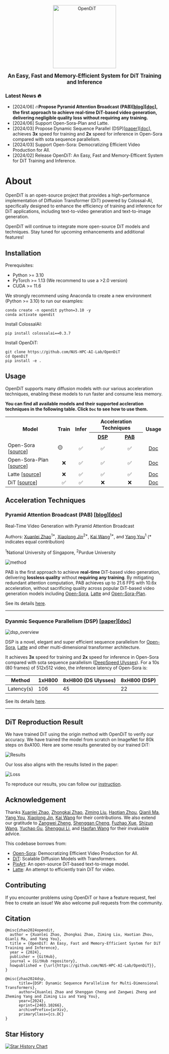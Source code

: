 <p align="center">
<img width="200px" alt="OpenDiT" src="./assets/figures/logo.png?raw=true">
</p>
<p align="center"><b><big>An Easy, Fast and Memory-Efficient System for DiT Training and Inference</big></b></p>
</p>

### Latest News 🔥
- [2024/06] 🔥<b>Propose Pyramid Attention Broadcast (PAB)[[blog](https://oahzxl.github.io/PAB/)][[doc](./docs/pab.md)], the first approach to achieve <b>real-time</b> DiT-based video generation, delivering <b>negligible quality loss</b> without <b>requiring any training</b>.</b>
- [2024/06] Support Open-Sora-Plan and Latte.
- [2024/03] Propose Dynamic Sequence Parallel (DSP)[[paper](https://arxiv.org/abs/2403.10266)][[doc](./docs/dsp.md)], achieves **3x** speed for training and **2x** speed for inference in Open-Sora compared with sota sequence parallelism.
- [2024/03] Support Open-Sora: Democratizing Efficient Video Production for All.
- [2024/02] Release OpenDiT: An Easy, Fast and Memory-Efficent System for DiT Training and Inference.

# About

OpenDiT is an open-source project that provides a high-performance implementation of Diffusion Transformer (DiT) powered by Colossal-AI, specifically designed to enhance the efficiency of training and inference for DiT applications, including text-to-video generation and text-to-image generation.

OpenDiT will continue to integrate more open-source DiT models and techniques. Stay tuned for upcoming enhancements and additional features!

## Installation

Prerequisites:

- Python >= 3.10
- PyTorch >= 1.13 (We recommend to use a >2.0 version)
- CUDA >= 11.6

We strongly recommend using Anaconda to create a new environment (Python >= 3.10) to run our examples:

```shell
conda create -n opendit python=3.10 -y
conda activate opendit
```

Install ColossalAI:

```shell
pip install colossalai==0.3.7
```

Install OpenDiT:

```shell
git clone https://github.com/NUS-HPC-AI-Lab/OpenDiT
cd OpenDiT
pip install -e .
```


## Usage

OpenDiT supports many diffusion models with our various acceleration techniques, enabling these models to run faster and consume less memory.

<b>You can find all available models and their supported accleration techniques in the following table. Click `Doc` to see how to use them.</b>

<table>
    <tr>
        <th rowspan="2">Model</th>
        <th rowspan="2">Train</th>
        <th rowspan="2">Infer</th>
        <th colspan="2">Acceleration Techniques</th>
        <th rowspan="2">Usage</th>
    </tr>
    <tr>
        <th><a href="https://github.com/NUS-HPC-AI-Lab/OpenDiT?tab=readme-ov-file#dyanmic-sequence-parallelism-dsp-paperdoc">DSP</a></th>
        <th><a href="https://github.com/NUS-HPC-AI-Lab/OpenDiT?tab=readme-ov-file#pyramid-attention-broadcast-pab-blogdoc">PAB</a></th>
    </tr>
    <tr>
        <td>Open-Sora [<a href="https://github.com/hpcaitech/Open-Sora">source</a>]</td>
        <td><span style="text-align: center; width: 100%;">🟡</span></td>
        <td style="text-align: center;">✅</td>
        <td style="text-align: center;">✅</td>
        <td style="text-align: center;">✅</td>
        <td style="text-align: center;"><a href="./docs/opensora.md">Doc</a></td>
    </tr>
    <tr>
        <td>Open-Sora-Plan [<a href="https://github.com/PKU-YuanGroup/Open-Sora-Plan">source</a>]</td>
        <td style="text-align: center;">❌</td>
        <td style="text-align: center;">✅</td>
        <td style="text-align: center;">✅</td>
        <td style="text-align: center;">✅</td>
        <td style="text-align: center;"><a href="./docs/opensora_plan.md">Doc</a></td>
    </tr>
    <tr>
        <td>Latte [<a href="https://github.com/Vchitect/Latte">source</a>]</td>
        <td style="text-align: center;">❌</td>
        <td style="text-align: center;">✅</td>
        <td style="text-align: center;">✅</td>
        <td style="text-align: center;">✅</td>
        <td style="text-align: center;"><a href="./docs/latte.md">Doc</a></td>
    </tr>
    <tr>
        <td>DiT [<a href="https://github.com/facebookresearch/DiT">source</a>]</td>
        <td style="text-align: center;">✅</td>
        <td style="text-align: center;">✅</td>
        <td style="text-align: center;">❌</td>
        <td style="text-align: center;">❌</td>
        <td style="text-align: center;"><a href="./docs/dit.md">Doc</a></td>
    </tr>
</table>

## Acceleration Techniques

### Pyramid Attention Broadcast (PAB) [[blog](https://arxiv.org/abs/2403.10266)][[doc](./docs/pab.md)]

Real-Time Video Generation with Pyramid Attention Broadcast

Authors: [Xuanlei Zhao](https://oahzxl.github.io/)<sup>1*</sup>,  [Xiaolong Jin]()<sup>2*</sup>,  [Kai Wang](https://kaiwang960112.github.io/)<sup>1*</sup>, and [Yang You](https://www.comp.nus.edu.sg/~youy/)<sup>1</sup> (* indicates equal contribution)

<sup>1</sup>National University of Singapore, <sup>2</sup>Purdue University

![method](./assets/figures/pab_method.png)

PAB is the first approach to achieve <b>real-time</b> DiT-based video generation, delivering <b>lossless quality</b> without <b>requiring any training</b>. By mitigating redundant attention computation, PAB achieves up to 21.6 FPS with 10.6x acceleration, without sacrificing quality across popular DiT-based video generation models including [Open-Sora](https://github.com/hpcaitech/Open-Sora), [Latte](https://github.com/Vchitect/Latte) and [Open-Sora-Plan](https://github.com/PKU-YuanGroup/Open-Sora-Plan).

See its details [here](./docs/pab.md).

----

### Dyanmic Sequence Parallelism (DSP) [[paper](https://arxiv.org/abs/2403.10266)][[doc](./docs/dsp.md)]

![dsp_overview](./assets/figures/dsp_overview.png)

DSP is a novel, elegant and super efficient sequence parallelism for [Open-Sora](https://github.com/hpcaitech/Open-Sora), [Latte](https://github.com/Vchitect/Latte) and other multi-dimensional transformer architecture.

It achieves **3x** speed for training and **2x** speed for inference in Open-Sora compared with sota sequence parallelism ([DeepSpeed Ulysses](https://arxiv.org/abs/2309.14509)). For a 10s (80 frames) of 512x512 video, the inference latency of Open-Sora is:

| Method | 1xH800 | 8xH800 (DS Ulysses) | 8xH800 (DSP) |
| ------ | ------ | ------ | ------ |
| Latency(s) | 106 | 45 | 22 |

See its details [here](./docs/dsp.md).

----

## DiT Reproduction Result

We have trained DiT using the origin method with OpenDiT to verify our accuracy. We have trained the model from scratch on ImageNet for 80k steps on 8xA100. Here are some results generated by our trained DiT:

![Results](./assets/figures/dit_results.png)

Our loss also aligns with the results listed in the paper:

![Loss](./assets/figures/dit_loss.png)

To reproduce our results, you can follow our [instruction](./docs/dit.md/#reproduction
).

## Acknowledgement

Thanks [Xuanlei Zhao](https://oahzxl.github.io/), [Zhongkai Zhao](https://www.linkedin.com/in/zhongkai-zhao-kk2000/), [Ziming Liu](https://maruyamaaya.github.io/), [Haotian Zhou](https://github.com/ht-zhou), [Qianli Ma](https://fazzie-key.cool/about/index.html), [Yang You](https://www.comp.nus.edu.sg/~youy/), [Xiaolong Jin](), [Kai Wang](https://kaiwang960112.github.io/) for their contributions. We also extend our gratitude to [Zangwei Zheng](https://zhengzangw.github.io/), [Shenggan Cheng](https://shenggan.github.io/), [Fuzhao Xue](https://xuefuzhao.github.io/), [Shizun Wang](https://littlepure2333.github.io/home/), [Yuchao Gu](https://ycgu.site/), [Shenggui Li](https://franklee.xyz/), and [Haofan Wang](https://haofanwang.github.io/) for their invaluable advice.

This codebase borrows from:
* [Open-Sora](https://github.com/hpcaitech/Open-Sora): Democratizing Efficient Video Production for All.
* [DiT](https://github.com/facebookresearch/DiT): Scalable Diffusion Models with Transformers.
* [PixArt](https://github.com/PixArt-alpha/PixArt-alpha): An open-source DiT-based text-to-image model.
* [Latte](https://github.com/Vchitect/Latte): An attempt to efficiently train DiT for video.

## Contributing

If you encounter problems using OpenDiT or have a feature request, feel free to create an issue! We also welcome pull requests from the community.

## Citation

```
@misc{zhao2024opendit,
  author = {Xuanlei Zhao, Zhongkai Zhao, Ziming Liu, Haotian Zhou, Qianli Ma, and Yang You},
  title = {OpenDiT: An Easy, Fast and Memory-Efficient System for DiT Training and Inference},
  year = {2024},
  publisher = {GitHub},
  journal = {GitHub repository},
  howpublished = {\url{https://github.com/NUS-HPC-AI-Lab/OpenDiT}},
}

@misc{zhao2024dsp,
      title={DSP: Dynamic Sequence Parallelism for Multi-Dimensional Transformers},
      author={Xuanlei Zhao and Shenggan Cheng and Zangwei Zheng and Zheming Yang and Ziming Liu and Yang You},
      year={2024},
      eprint={2403.10266},
      archivePrefix={arXiv},
      primaryClass={cs.DC}
}
```

## Star History

[![Star History Chart](https://api.star-history.com/svg?repos=NUS-HPC-AI-Lab/OpenDiT&type=Date)](https://star-history.com/#NUS-HPC-AI-Lab/OpenDiT&Date)
